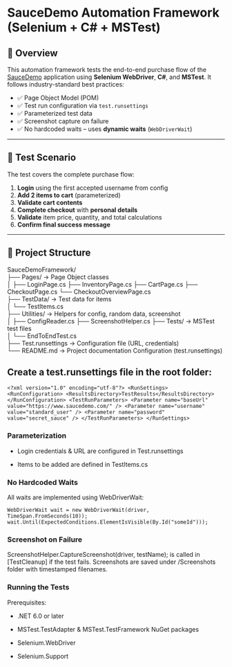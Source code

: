 # SauceDemo Automation Framework (Selenium + C# + MSTest)

## 🧾 Overview

This automation framework tests the end-to-end purchase flow of the [SauceDemo](https://www.saucedemo.com/) application using **Selenium WebDriver**, **C#**, and **MSTest**. It follows industry-standard best practices:

- ✅ Page Object Model (POM)
- ✅ Test run configuration via `test.runsettings`
- ✅ Parameterized test data
- ✅ Screenshot capture on failure
- ✅ No hardcoded waits – uses **dynamic waits** (`WebDriverWait`)

---

## 🧪 Test Scenario

The test covers the complete purchase flow:

1. **Login** using the first accepted username from config
2. **Add 2 items to cart** (parameterized)
3. **Validate cart contents**
4. **Complete checkout** with **personal details**
5. **Validate** item price, quantity, and total calculations
6. **Confirm final success message**

---

## 📁 Project Structure

SauceDemoFramework/  
├── Pages/ → Page Object classes  
│   ├── LoginPage.cs ├── InventoryPage.cs ├── CartPage.cs ├── CheckoutPage.cs └── CheckoutOverviewPage.cs  
├── TestData/ → Test data for items  
│   └── TestItems.cs  
├── Utilities/ → Helpers for config, random data, screenshot  
│   ├── ConfigReader.cs ├── ScreenshotHelper.cs 
├── Tests/ → MSTest test files  
│   └── EndToEndTest.cs  
├── Test.runsettings → Configuration file (URL, credentials)  
└── README.md → Project documentation
Configuration (test.runsettings)


## Create a test.runsettings file in the root folder:

``<?xml version="1.0" encoding="utf-8"?> <RunSettings> <RunConfiguration> <ResultsDirectory>TestResults</ResultsDirectory> </RunConfiguration> <TestRunParameters> <Parameter name="baseUrl" value="https://www.saucedemo.com/" /> <Parameter name="username" value="standard_user" /> <Parameter name="password" value="secret_sauce" /> </TestRunParameters> </RunSettings>``


### Parameterization

- Login credentials & URL are configured in Test.runsettings

- Items to be added are defined in TestItems.cs


### No Hardcoded Waits

All waits are implemented using WebDriverWait:

`` WebDriverWait wait = new WebDriverWait(driver, TimeSpan.FromSeconds(10));
wait.Until(ExpectedConditions.ElementIsVisible(By.Id("someId"))); `` 

### Screenshot on Failure

ScreenshotHelper.CaptureScreenshot(driver, testName); is called in [TestCleanup] if the test fails. Screenshots are saved under /Screenshots folder with timestamped filenames.

### Running the Tests

Prerequisites:

- .NET 6.0 or later

- MSTest.TestAdapter & MSTest.TestFramework NuGet packages

- Selenium.WebDriver

- Selenium.Support




